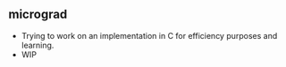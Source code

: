 ## micrograd

* Trying to work on an implementation in C for efficiency purposes and learning.  
* WIP